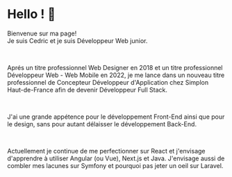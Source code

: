 <h1>Hello ! 👋</h1>
<p>Bienvenue sur ma page! </br> Je suis Cedric et je suis Développeur Web junior. </p>
</br>
<p>Aprés un titre professionnel Web Designer en 2018 et un titre professionnel Développeur Web - Web Mobile en 2022, je me lance dans un nouveau titre professionnel de Concepteur Développeur d'Application chez Simplon Haut-de-France afin de devenir Développeur Full Stack. </p>
</br>
<p>J'ai une grande appétence pour le développement Front-End ainsi que pour le design, sans pour autant délaisser le développement Back-End.</p>
</br>
<p>Actuellement je continue de me perfectionner sur React et j'envisage d'apprendre à utiliser Angular (ou Vue), Next.js et Java. J'envisage aussi de combler mes lacunes sur Symfony et pourquoi pas jeter un oeil sur Laravel. </p>